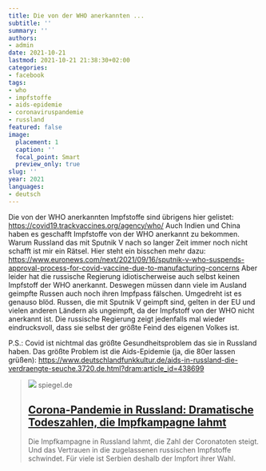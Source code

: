 ```yaml
---
title: Die von der WHO anerkannten ...
subtitle: ''
summary: ''
authors:
- admin
date: 2021-10-21
lastmod: 2021-10-21 21:38:30+02:00
categories:
- facebook
tags:
- who
- impfstoffe
- aids-epidemie
- coronaviruspandemie
- russland
featured: false
image:
  placement: 1
  caption: ''
  focal_point: Smart
  preview_only: true
slug: ''
year: 2021
languages:
- deutsch
---
```


Die von der WHO anerkannten Impfstoffe sind übrigens hier gelistet:
https://covid19.trackvaccines.org/agency/who/
Auch Indien und China haben es geschafft Impfstoffe von der WHO anerkannt zu bekommen. Warum Russland das mit Sputnik V  nach so langer Zeit immer noch nicht schafft ist mir ein Rätsel. Hier steht ein bisschen mehr dazu: https://www.euronews.com/next/2021/09/16/sputnik-v-who-suspends-approval-process-for-covid-vaccine-due-to-manufacturing-concerns
Aber leider hat die russische Regierung idiotischerweise auch selbst keinen Impfstoff der WHO anerkannt. Deswegen müssen dann viele im Ausland geimpfte Russen auch noch ihren Impfpass fälschen. Umgedreht ist es genauso blöd. Russen, die mit Sputnik V geimpft sind, gelten in der EU und vielen anderen Ländern als ungeimpft, da der Impfstoff von der WHO nicht anerkannt ist. Die russische Regierung zeigt jedenfalls mal wieder eindrucksvoll, dass sie selbst der größte Feind des eigenen Volkes ist. 

P.S.: Covid ist nichtmal das größte Gesundheitsproblem das sie in Russland haben. Das größte Problem ist die Aids-Epidemie (ja, die 80er lassen grüßen): https://www.deutschlandfunkkultur.de/aids-in-russland-die-verdraengte-seuche.3720.de.html?dram:article_id=438699
> [![](https://cdn.prod.www.spiegel.de/images/3b658815-edbd-4e71-97f9-9b520af3505f_w1200_r1.778_fpx47_fpy50.jpg)](https://www.spiegel.de/gesundheit/corona-in-russland-dramatische-todeszahlen-die-impfkampagne-lahmt-a-470049f3-7157-4a5b-b8c9-b58e3c32ca7f)
> spiegel.de
> ## [Corona-Pandemie in Russland: Dramatische Todeszahlen, die Impfkampagne lahmt](https://www.spiegel.de/gesundheit/corona-in-russland-dramatische-todeszahlen-die-impfkampagne-lahmt-a-470049f3-7157-4a5b-b8c9-b58e3c32ca7f)
>
>Die Impfkampagne in Russland lahmt, die Zahl der Coronatoten steigt. Und das Vertrauen in die zugelassenen russischen Impfstoffe schwindet. Für viele ist Serbien deshalb der Impfort ihrer Wahl.